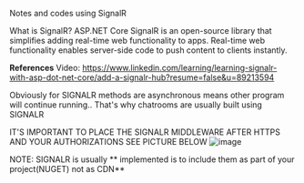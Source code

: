 Notes and codes using SignalR


What is SignalR?
ASP.NET Core SignalR is an open-source library that simplifies adding real-time web functionality to apps. Real-time web functionality enables server-side code to push content to clients instantly.


**References**
Video: https://www.linkedin.com/learning/learning-signalr-with-asp-dot-net-core/add-a-signalr-hub?resume=false&u=89213594



Obviously for SIGNALR methods are asynchronous means other program will continue running.. That's why chatrooms are usually built using SIGNALR


IT'S IMPORTANT TO PLACE THE SIGNALR MIDDLEWARE AFTER HTTPS AND YOUR AUTHORIZATIONS SEE PICTURE BELOW
![image](https://github.com/CryptoEmo-dev/.NetNotes/assets/123077155/a44fd709-f343-4943-8145-89177bbb513e)


NOTE: SIGNALR is usually ** implemented is to include them as part of your project(NUGET) not as CDN** 

